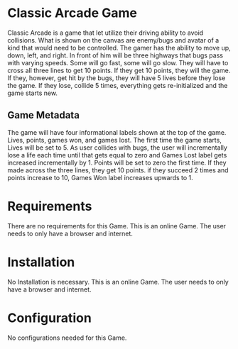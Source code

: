 #  Classic Arcade Game
Classic Arcade is a game that let utilize their driving ability to avoid collisions. What is shown on the canvas are enemy/bugs and avatar of a kind that would need to be controlled. The gamer has the ability to move up, down, left, and right. In front of him will be three highways that bugs pass with varying speeds. Some will go fast, some will go slow. They will have to cross all three lines to get 10 points. If they get 10 points, they will the game. If they, however, get hit by the bugs, they will have 5 lives before they lose the game. If they lose, collide 5 times, everything gets re-initialized and the game starts new.

## Game Metadata
The game will have four informational labels shown at the top of the game. Lives, points, games won, and games lost. The first time the game starts, Lives will be set to 5. As user collides with bugs, the user will incrementally lose a life each time until that gets equal to zero and Games Lost label gets increased incrementally by 1. Points will be set to zero the first time. If they made across the three lines, they get 10 points. if they succeed 2 times and points increase to 10, Games Won label increases upwards to 1. 

# Requirements
There are no requirements for this Game. This is an online Game. The user needs to only have a browser and internet.

# Installation
No Installation is necessary. This is an online Game. The user needs to only have a browser and internet.

# Configuration
No configurations needed for this Game.